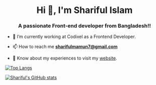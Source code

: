 <h1 align="center">Hi 👋, I'm Shariful Islam</h1>
<h3 align="center">A passionate Front-end developer from Bangladesh!!</h3>

- 🌱 I’m currently working at Codixel as a Frontend Developer.

- 📫 How to reach me **sharifulmamun7@gmail.com**

- 📄 Know about my experiences to visit my [website](https://sharifulislam.netlify.app/). 

[![Top Langs](https://github-readme-stats.vercel.app/api/top-langs/?username=shaarifulislaam&layout=compact)](https://github.com/anuraghazra/github-readme-stats)

[![Shariful's GitHub stats](https://github-readme-stats.vercel.app/api?username=shaarifulislaam)](https://github.com/shaarifulislaam/github-readme-stats)

